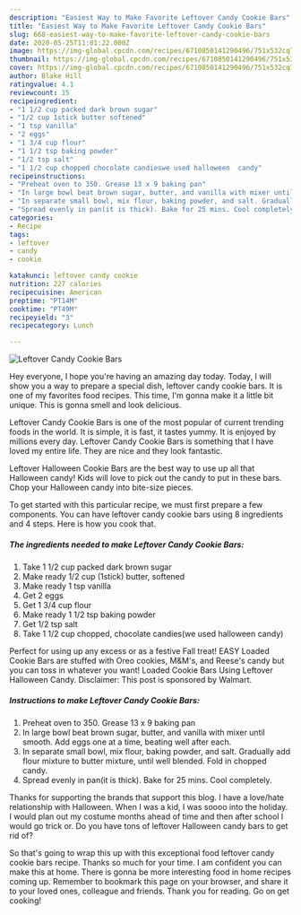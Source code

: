 ```yaml
---
description: "Easiest Way to Make Favorite Leftover Candy Cookie Bars"
title: "Easiest Way to Make Favorite Leftover Candy Cookie Bars"
slug: 668-easiest-way-to-make-favorite-leftover-candy-cookie-bars
date: 2020-05-25T11:01:22.000Z
image: https://img-global.cpcdn.com/recipes/6710850141290496/751x532cq70/leftover-candy-cookie-bars-recipe-main-photo.jpg
thumbnail: https://img-global.cpcdn.com/recipes/6710850141290496/751x532cq70/leftover-candy-cookie-bars-recipe-main-photo.jpg
cover: https://img-global.cpcdn.com/recipes/6710850141290496/751x532cq70/leftover-candy-cookie-bars-recipe-main-photo.jpg
author: Blake Hill
ratingvalue: 4.1
reviewcount: 15
recipeingredient:
- "1 1/2 cup packed dark brown sugar"
- "1/2 cup 1stick butter softened"
- "1 tsp vanilla"
- "2 eggs"
- "1 3/4 cup flour"
- "1 1/2 tsp baking powder"
- "1/2 tsp salt"
- "1 1/2 cup chopped chocolate candieswe used halloween  candy"
recipeinstructions:
- "Preheat oven to 350. Grease 13 x 9 baking pan"
- "In large bowl beat brown sugar, butter, and vanilla with mixer until smooth. Add eggs one at a time, beating well after each."
- "In separate small bowl, mix flour, baking powder, and salt. Gradually add flour mixture to butter mixture, until well blended. Fold in chopped candy."
- "Spread evenly in pan(it is thick). Bake for 25 mins. Cool completely."
categories:
- Recipe
tags:
- leftover
- candy
- cookie

katakunci: leftover candy cookie 
nutrition: 227 calories
recipecuisine: American
preptime: "PT14M"
cooktime: "PT49M"
recipeyield: "3"
recipecategory: Lunch

---
```



![Leftover Candy Cookie Bars](https://img-global.cpcdn.com/recipes/6710850141290496/751x532cq70/leftover-candy-cookie-bars-recipe-main-photo.jpg)

Hey everyone, I hope you're having an amazing day today. Today, I will show you a way to prepare a special dish, leftover candy cookie bars. It is one of my favorites food recipes. This time, I'm gonna make it a little bit unique. This is gonna smell and look delicious.

Leftover Candy Cookie Bars is one of the most popular of current trending foods in the world. It is simple, it is fast, it tastes yummy. It is enjoyed by millions every day. Leftover Candy Cookie Bars is something that I have loved my entire life. They are nice and they look fantastic.

Leftover Halloween Cookie Bars are the best way to use up all that Halloween candy! Kids will love to pick out the candy to put in these bars. Chop your Halloween candy into bite-size pieces.


To get started with this particular recipe, we must first prepare a few components. You can have leftover candy cookie bars using 8 ingredients and 4 steps. Here is how you cook that.

<!--inarticleads1-->

##### The ingredients needed to make Leftover Candy Cookie Bars:

1. Take 1 1/2 cup packed dark brown sugar
1. Make ready 1/2 cup (1stick) butter, softened
1. Make ready 1 tsp vanilla
1. Get 2 eggs
1. Get 1 3/4 cup flour
1. Make ready 1 1/2 tsp baking powder
1. Get 1/2 tsp salt
1. Take 1 1/2 cup chopped, chocolate candies(we used halloween  candy)


Perfect for using up any excess or as a festive Fall treat! EASY Loaded Cookie Bars are stuffed with Oreo cookies, M&amp;M&#39;s, and Reese&#39;s candy but you can toss in whatever you want! Loaded Cookie Bars Using Leftover Halloween Candy. Disclaimer: This post is sponsored by Walmart. 

<!--inarticleads2-->

##### Instructions to make Leftover Candy Cookie Bars:

1. Preheat oven to 350. Grease 13 x 9 baking pan
1. In large bowl beat brown sugar, butter, and vanilla with mixer until smooth. Add eggs one at a time, beating well after each.
1. In separate small bowl, mix flour, baking powder, and salt. Gradually add flour mixture to butter mixture, until well blended. Fold in chopped candy.
1. Spread evenly in pan(it is thick). Bake for 25 mins. Cool completely.


Thanks for supporting the brands that support this blog. I have a love/hate relationship with Halloween. When I was a kid, I was soooo into the holiday. I would plan out my costume months ahead of time and then after school I would go trick or. Do you have tons of leftover Halloween candy bars to get rid of? 

So that's going to wrap this up with this exceptional food leftover candy cookie bars recipe. Thanks so much for your time. I am confident you can make this at home. There is gonna be more interesting food in home recipes coming up. Remember to bookmark this page on your browser, and share it to your loved ones, colleague and friends. Thank you for reading. Go on get cooking!
